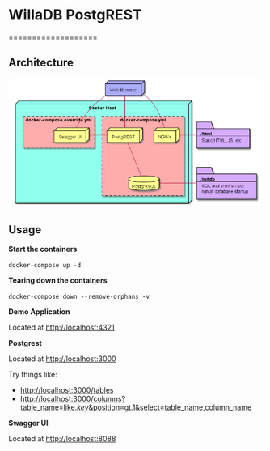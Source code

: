 # WillaDB PostgREST
===================

Architecture
------------

![Deployment Diagram](diagrams/deployment-diagram.png)

Usage
-----

**Start the containers**

`docker-compose up -d`

**Tearing down the containers**

`docker-compose down --remove-orphans -v`

**Demo Application**

Located at [http://localhost:4321](http://localhost:4321)

**Postgrest**

Located at [http://localhost:3000](http://localhost:3000)

Try things like:
* [http://localhost:3000/tables](http://localhost:3000/tables)
* [http://localhost:3000/columns?table_name=like.*key*&position=gt.1&select=table_name,column_name](http://localhost:3000/columns?table_name=like.*key*&position=gt.1&select=table_name,column_name)

**Swagger UI**

Located at [http://localhost:8088](http://localhost:8088)
